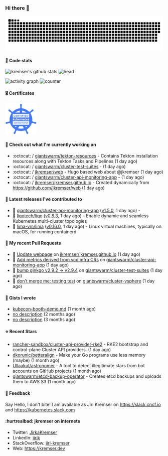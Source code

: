### Hi there 👋

![GitHub Snake](github-snake-dark.svg)

#### 📱 Code stats

![jkremser's github stats](https://github-readme-stats.vercel.app/api?username=jkremser&count_private=true&show_icons=true&hide_border=false&theme=tokyonight&title_color=5bcdec&bg_color=0d1117&border_radius=false) ![head](https://user-images.githubusercontent.com/535866/175570014-71166aaa-95f7-4a4f-869c-93a16481de4e.jpeg)


![activity graph](https://activity-graph.herokuapp.com/graph?username=jkremser&theme=react-dark)
![counter](https://komarev.com/ghpvc/?username=jkremser&color=5bcdec&style=for-the-badge)

#### 🎖 Certificates
<p align="left"><a href="https://www.credly.com/badges/8ca716d9-fa9b-42e6-b4a1-ad043baf5396/public_url">
<img src="https://raw.githubusercontent.com/cncf/artwork/master/other/cka/color/kubernetes-cka-color.png" alt="https://www.credly.com/badges/8ca716d9-fa9b-42e6-b4a1-ad043baf5396/public_url" width="100" height="100"/> </a>
</p>

#### 👷 Check out what I'm currently working on

- :octocat: / [giantswarm/tekton-resources](https://github.com/giantswarm/tekton-resources) - Contains Tekton installation resources along with Tekton Tasks and Pipelines (1 day ago)
- :octocat: / [giantswarm/cluster-test-suites](https://github.com/giantswarm/cluster-test-suites) -  (1 day ago)
- :octocat: / [jkremser/web](https://github.com/jkremser/web) - Hugo based web about @jkremser (1 day ago)
- :octocat: / [giantswarm/cluster-api-monitoring-app](https://github.com/giantswarm/cluster-api-monitoring-app) -  (1 day ago)
- :octocat: / [jkremser/jkremser.github.io](https://github.com/jkremser/jkremser.github.io) - Created dynamically from https://github.com/jkremser/web (1 day ago)

#### 🔭 Latest releases I've contributed to

- 🎉 [giantswarm/cluster-api-monitoring-app](https://github.com/giantswarm/cluster-api-monitoring-app) ([v1.5.0](https://github.com/giantswarm/cluster-api-monitoring-app/releases/tag/v1.5.0), 1 day ago) - 
- 🎉 [liqotech/liqo](https://github.com/liqotech/liqo) ([v0.8.3](https://github.com/liqotech/liqo/releases/tag/v0.8.3), 1 day ago) - Enable dynamic and seamless Kubernetes multi-cluster topologies
- 🎉 [lima-vm/lima](https://github.com/lima-vm/lima) ([v0.16.0](https://github.com/lima-vm/lima/releases/tag/v0.16.0), 1 day ago) - Linux virtual machines, typically on macOS, for running containerd

#### 🔨 My recent Pull Requests

- 💪 [Update webpage](https://github.com/jkremser/jkremser.github.io/pull/5) on [jkremser/jkremser.github.io](https://github.com/jkremser/jkremser.github.io) (1 day ago)
- 💪 [Add metrics derived from vcd infra CRs](https://github.com/giantswarm/cluster-api-monitoring-app/pull/49) on [giantswarm/cluster-api-monitoring-app](https://github.com/giantswarm/cluster-api-monitoring-app) (1 day ago)
- 💪 [bump ginkgo v2.9.2 -&gt; v2.9.4](https://github.com/giantswarm/cluster-test-suites/pull/23) on [giantswarm/cluster-test-suites](https://github.com/giantswarm/cluster-test-suites) (1 day ago)
- 💪 [don&#39;t merge me: testing test](https://github.com/giantswarm/cluster-vsphere/pull/65) on [giantswarm/cluster-vsphere](https://github.com/giantswarm/cluster-vsphere) (1 day ago)

#### 📓 Gists I wrote

- [kubecon-booth-demo.md](https://gist.github.com/8ec12c94e4ff2fc8aa0ee0754363a035) (1 month ago)
- [no description](https://gist.github.com/7fb07237a9c75a81cb03dd87ee181b13) (2 months ago)
- [no description](https://gist.github.com/c834be2ff7cbebd56b58adc4da237289) (3 months ago)

#### ⭐ Recent Stars

- [rancher-sandbox/cluster-api-provider-rke2](https://github.com/rancher-sandbox/cluster-api-provider-rke2) - RKE2 bootstrap and control-plane Cluster API providers. (1 day ago)
- [dkorunic/betteralign](https://github.com/dkorunic/betteralign) - Make your Go programs use less memory (maybe) (1 month ago)
- [Ullaakut/astronomer](https://github.com/Ullaakut/astronomer) - A tool to detect illegitimate stars from bot accounts on GitHub projects (1 month ago)
- [giantswarm/etcd-backup-operator](https://github.com/giantswarm/etcd-backup-operator) - Creates etcd backups and uploads them to AWS S3 (1 month ago)

#### 💬 Feedback

Say Hello, I don't bite! I am available as Jiri Kremser on https://slack.cncf.io and https://kubernetes.slack.com


#### :hurtrealbad: jkremser on internets

- Twitter: <a href="https://twitter.com/JirkaKremser">JirkaKremser</a>
- LinkedIn: <a href="https://www.linkedin.com/in/jirik/">jirik</a>
- StackOverflow: <a href="https://stackoverflow.com/users/1594980/jiri-kremser">jiri-kremser</a>
- Web: https://kremser.dev